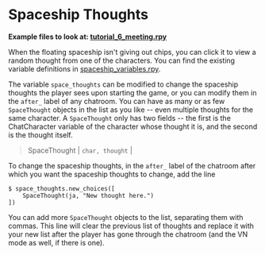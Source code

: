 # Spaceship Thoughts

**Example files to look at: [tutorial_6_meeting.rpy](https://github.com/shawna-p/mysterious-messenger/blob/v2.2.1-docs/game/tutorial_day_scripts/tutorial_6_meeting.rpy "tutorial_6_meeting")**

When the floating spaceship isn't giving out chips, you can click it to view a random thought from one of the characters. You can find the existing variable definitions in [spaceship_variables.rpy](https://github.com/shawna-p/mysterious-messenger/blob/v2.2.1-docs/game/spaceship_variables.rpy "spaceship_variables.rpy").

The variable `space_thoughts` can be modified to change the spaceship thoughts the player sees upon starting the game, or you can modify them in the `after_` label of any chatroom. You can have as many or as few `SpaceThought` objects in the list as you like -- even multiple thoughts for the same character. A `SpaceThought` only has two fields -- the first is the ChatCharacter variable of the character whose thought it is, and the second is the thought itself.

> SpaceThought | `char, thought` |

To change the spaceship thoughts, in the `after_` label of the chatroom after which you want the spaceship thoughts to change, add the line

```renpy
$ space_thoughts.new_choices([
    SpaceThought(ja, "New thought here.")
])
```

You can add more `SpaceThought` objects to the list, separating them with commas. This line will clear the previous list of thoughts and replace it with your new list after the player has gone through the chatroom (and the VN mode as well, if there is one).
